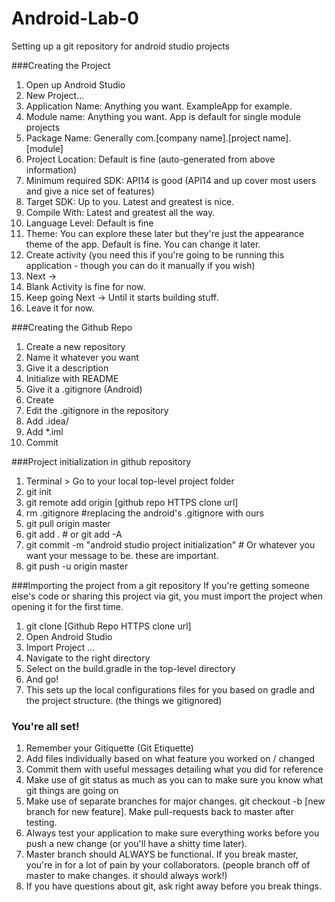 Android-Lab-0
=============

Setting up a git repository for android studio projects

###Creating the Project
1. Open up Android Studio
2. New Project...
3. Application Name: Anything you want. ExampleApp for example.
4. Module name: Anything you want. App is default for single module projects
5. Package Name: Generally com.[company name].[project name].[module]
6. Project Location: Default is fine (auto-generated from above information)
7. Minimum required SDK: API14 is good (API14 and up cover most users and give a nice set of features)
8. Target SDK: Up to you. Latest and greatest is nice. 
9. Compile With: Latest and greatest all the way.
10. Language Level: Default is fine
11. Theme: You can explore these later but they're just the appearance theme of the app. Default is fine. You can change it later.
12. Create activity (you need this if you're going to be running this application - though you can do it manually if you wish)
13. Next -> 
14. Blank Activity is fine for now.
15. Keep going Next -> Until it starts building stuff. 
16. Leave it for now. 

###Creating the Github Repo
1. Create a new repository
2. Name it whatever you want
3. Give it a description
4. Initialize with README
5. Give it a .gitignore (Android)
6. Create
7. Edit the .gitignore in the repository
8. Add .idea/
9. Add *.iml
10. Commit

###Project initialization in github repository
1. Terminal > Go to your local top-level project folder
2. git init
3. git remote add origin [github repo HTTPS clone url]
4. rm .gitignore #replacing the android's .gitignore with ours
5. git pull origin master
6. git add . # or git add -A
7. git commit -m "android studio project initialization" # Or whatever you want your message to be. these are important.
8. git push -u origin master

###Importing the project from a git repository
If you're getting someone else's code or sharing this project via git, you must import the project when opening it for the first time.
1. git clone [Github Repo HTTPS clone url]
2. Open Android Studio
3. Import Project ...
4. Navigate to the right directory
5. Select on the build.gradle in the top-level directory
6. And go! 
7. This sets up the local configurations files for you based on gradle and the project structure. (the things we gitignored)


### You're all set!
1. Remember your Gitiquette (Git Etiquette)
2. Add files individually based on what feature you worked on / changed
3. Commit them with useful messages detailing what you did for reference
4. Make use of git status as much as you can to make sure you know what git things are going on
5. Make use of separate branches for major changes. git checkout -b [new branch for new feature]. Make pull-requests back to master after testing.
6. Always test your application to make sure everything works before you push a new change (or you'll have a shitty time later). 
7. Master branch should ALWAYS be functional. If you break master, you're in for a lot of pain by your collaborators. (people branch off of master to make changes. it should always work!)
8. If you have questions about git, ask right away before you break things. 
